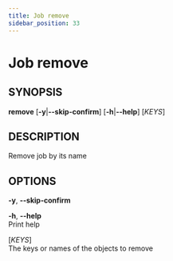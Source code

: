 ```yaml
---
title: Job remove
sidebar_position: 33
---
```


# Job remove

## SYNOPSIS

**remove** \[**-y**\|**--skip-confirm**\] \[**-h**\|**--help**\]
\[*KEYS*\]

## DESCRIPTION

Remove job by its name

## OPTIONS

**-y**, **--skip-confirm**  

**-h**, **--help**  
Print help

\[*KEYS*\]  
The keys or names of the objects to remove
